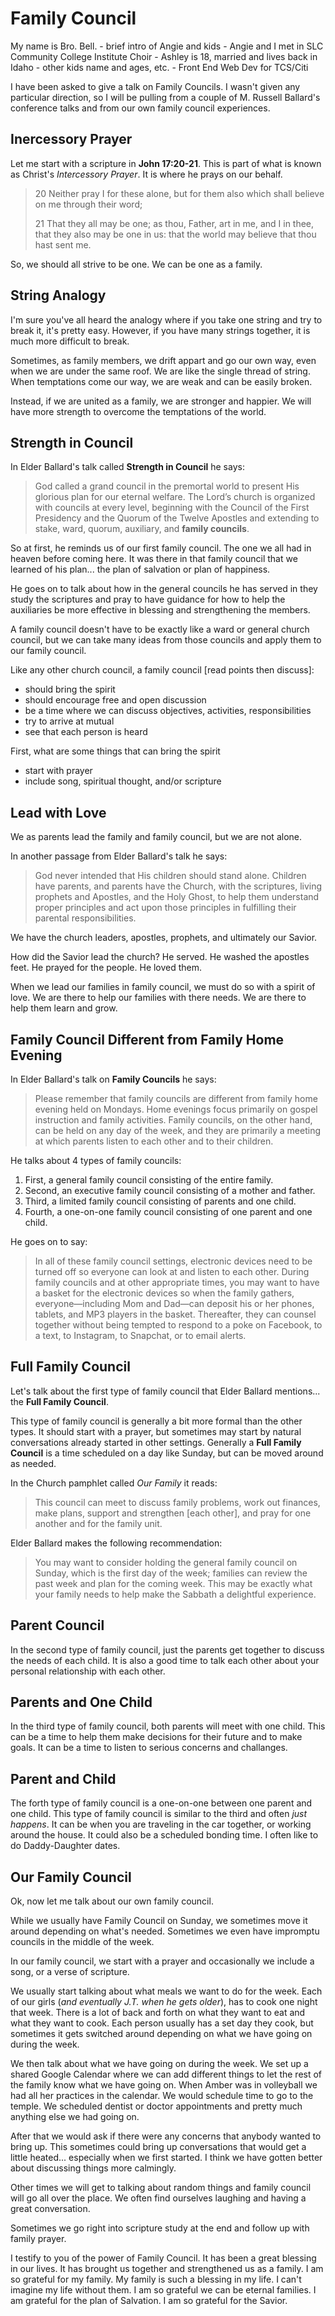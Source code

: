 # **Family Council**

My name is Bro. Bell.
	- brief intro of Angie and kids
		- Angie and I met in SLC Community College Institute Choir
		- Ashley is 18, married and lives back in Idaho
		- other kids name and ages, etc.
		- Front End Web Dev for TCS/Citi

I have been asked to give a talk on Family Councils.  I wasn't given any particular direction, so I will be pulling from a couple of M. Russell Ballard's conference talks and from our own family council experiences.


## **Inercessory Prayer**

Let me start with a scripture in **John 17:20-21**.  This is part of what is known as Christ's _Intercessory Prayer_.  It is where he prays on our behalf.

> 20 Neither pray I for these alone, but for them also which shall believe on me through their word;
>
> 21 That they all may be one; as thou, Father, art in me, and I in thee, that they also may be one in us: that the world may believe that thou hast sent me.

So, we should all strive to be one.  We can be one as a family.


## **String Analogy**

I'm sure you've all heard the analogy where if you take one string and try to break it, it's pretty easy.  However, if you have many strings together, it is much more difficult to break.

Sometimes, as family members, we drift appart and go our own way, even when we are under the same roof.  We are like the single thread of string.  When temptations come our way, we are weak and can be easily broken.

Instead, if we are united as a family, we are stronger and happier.  We will have more strength to overcome the temptations of the world.


## **Strength in Council**

In Elder Ballard's talk called **Strength in Council** he says:

> God called a grand council in the premortal world to present His glorious plan for our eternal welfare. The Lord’s church is organized with councils at every level, beginning with the Council of the First Presidency and the Quorum of the Twelve Apostles and extending to stake, ward, quorum, auxiliary, and **family councils**.

So at first, he reminds us of our first family council.  The one we all had in heaven before coming here.  It was there in that family council that we learned of his plan... the plan of salvation or plan of happiness.

He goes on to talk about how in the general councils he has served in they study the scriptures and pray to have guidance for how to help the auxiliaries be more effective in blessing and strengthening the members.

A family council doesn't have to be exactly like a ward or general church council, but we can take many ideas from those councils and apply them to our family council.

Like any other church council, a family council [read points then discuss]:

- should bring the spirit
- should encourage free and open discussion
- be a time where we can discuss objectives, activities, responsibilities
- try to arrive at mutual
- see that each person is heard

First, what are some things that can bring the spirit

- start with prayer
- include song, spiritual thought, and/or scripture


## **Lead with Love**

We as parents lead the family and family council, but we are not alone.

In another passage from Elder Ballard's talk he says:

> God never intended that His children should stand alone. Children have parents, and parents have the Church, with the scriptures, living prophets and Apostles, and the Holy Ghost, to help them understand proper principles and act upon those principles in fulfilling their parental responsibilities.

We have the church leaders, apostles, prophets, and ultimately our Savior.

How did the Savior lead the church? He served. He washed the apostles feet. He prayed for the people. He loved them.

When we lead our families in family council, we must do so with a spirit of love.  We are there to help our families with there needs.  We are there to help them learn and grow.


## **Family Council Different from Family Home Evening**

In Elder Ballard's talk on **Family Councils** he says:

> Please remember that family councils are different from family home evening held on Mondays. Home evenings focus primarily on gospel instruction and family activities. Family councils, on the other hand, can be held on any day of the week, and they are primarily a meeting at which parents listen to each other and to their children.

He talks about 4 types of family councils:

1. First, a general family council consisting of the entire family.
2. Second, an executive family council consisting of a mother and father.
3. Third, a limited family council consisting of parents and one child.
4. Fourth, a one-on-one family council consisting of one parent and one child.

He goes on to say:

> In all of these family council settings, electronic devices need to be turned off so everyone can look at and listen to each other. During family councils and at other appropriate times, you may want to have a basket for the electronic devices so when the family gathers, everyone—including Mom and Dad—can deposit his or her phones, tablets, and MP3 players in the basket. Thereafter, they can counsel together without being tempted to respond to a poke on Facebook, to a text, to Instagram, to Snapchat, or to email alerts.


## **Full Family Council**

Let's talk about the first type of family council that Elder Ballard mentions... the **Full Family Council**.

This type of family council is generally a bit more formal than the other types.  It should start with a prayer, but sometimes may start by natural conversations already started in other settings.  Generally a **Full Family Council** is a time scheduled on a day like Sunday, but can be moved around as needed.

In the Church pamphlet called _Our Family_ it reads:

> This council can meet to discuss family problems, work out finances, make plans, support and strengthen [each other], and pray for one another and for the family unit.

Elder Ballard makes the following recommendation:

> You may want to consider holding the general family council on Sunday, which is the first day of the week; families can review the past week and plan for the coming week. This may be exactly what your family needs to help make the Sabbath a delightful experience.


## **Parent Council**

In the second type of family council, just the parents get together to discuss the needs of each child.  It is also a good time to talk each other about your personal relationship with each other.


## **Parents and One Child**

In the third type of family council, both parents will meet with one child.  This can be a time to help them make decisions for their future and to make goals. It can be a time to listen to serious concerns and challanges.


## **Parent and Child**

The forth type of family council is a one-on-one between one parent and one child.  This type of family council is similar to the third and often _just happens_.  It can be when you are traveling in the car together, or working around the house.  It could also be a scheduled bonding time.  I often like to do Daddy-Daughter dates.


## **Our Family Council**

Ok, now let me talk about our own family council.

While we usually have Family Council on Sunday, we sometimes move it around depending on what's needed.  Sometimes we even have impromptu councils in the middle of the week.

In our family council, we start with a prayer and occasionally we include a song, or a verse of scripture.

We usually start talking about what meals we want to do for the week.  Each of our girls (_and eventually J.T. when he gets older_), has to cook one night that week.  There is a lot of back and forth on what they want to eat and what they want to cook.  Each person usually has a set day they cook, but sometimes it gets switched around depending on what we have going on during the week.

We then talk about what we have going on during the week.  We set up a shared Google Calendar where we can add different things to let the rest of the family know what we have going on.  When Amber was in volleyball we had all her practices in the calendar. We would schedule time to go to the temple. We scheduled dentist or doctor appointments and pretty much anything else we had going on.

After that we would ask if there were any concerns that anybody wanted to bring up.  This sometimes could bring up conversations that would get a little heated... especially when we first started.  I think we have gotten better about discussing things more calmingly.

Other times we will get to talking about random things and family council will go all over the place.  We often find ourselves laughing and having a great conversation.

Sometimes we go right into scripture study at the end and follow up with family prayer.

I testify to you of the power of Family Council.  It has been a great blessing in our lives.  It has brought us together and strengthened us as a family.  I am so grateful for my family.  My family is such a blessing in my life.  I can't imagine my life without them.  I am so grateful we can be eternal families.  I am grateful for the plan of Salvation.  I am so grateful for the Savior.
